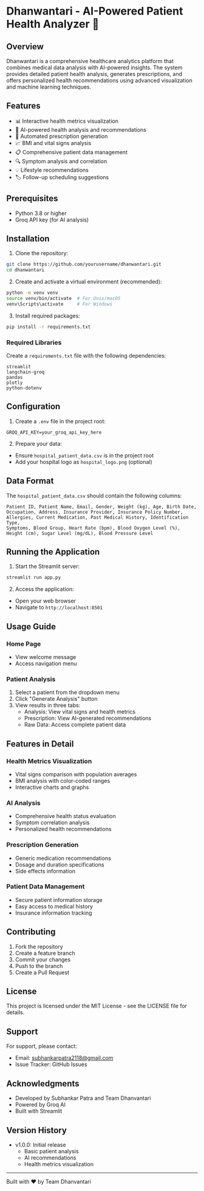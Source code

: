 # Dhanwantari - AI-Powered Patient Health Analyzer 🏥

## Overview
Dhanwantari is a comprehensive healthcare analytics platform that combines medical data analysis with AI-powered insights. The system provides detailed patient health analysis, generates prescriptions, and offers personalized health recommendations using advanced visualization and machine learning techniques.

## Features
- 📊 Interactive health metrics visualization
- 🤖 AI-powered health analysis and recommendations
- 💊 Automated prescription generation
- 📈 BMI and vital signs analysis
- 📋 Comprehensive patient data management
- 🔍 Symptom analysis and correlation
- 💡 Lifestyle recommendations
- 🏷️ Follow-up scheduling suggestions

## Prerequisites
- Python 3.8 or higher
- Groq API key (for AI analysis)

## Installation

1. Clone the repository:
```bash
git clone https://github.com/yourusername/dhanwantari.git
cd dhanwantari
```

2. Create and activate a virtual environment (recommended):
```bash
python -m venv venv
source venv/bin/activate  # For Unix/macOS
venv\Scripts\activate     # For Windows
```

3. Install required packages:
```bash
pip install -r requirements.txt
```

### Required Libraries
Create a `requirements.txt` file with the following dependencies:
```
streamlit
langchain-groq
pandas
plotly
python-dotenv
```

## Configuration

1. Create a `.env` file in the project root:
```
GROQ_API_KEY=your_groq_api_key_here
```

2. Prepare your data:
- Ensure `hospital_patient_data.csv` is in the project root
- Add your hospital logo as `hospital_logo.png` (optional)

## Data Format
The `hospital_patient_data.csv` should contain the following columns:
```
Patient ID, Patient Name, Email, Gender, Weight (kg), Age, Birth Date, 
Occupation, Address, Insurance Provider, Insurance Policy Number, 
Allergies, Current Medication, Past Medical History, Identification Type, 
Symptoms, Blood Group, Heart Rate (bpm), Blood Oxygen Level (%), 
Height (cm), Sugar Level (mg/dL), Blood Pressure Level
```

## Running the Application

1. Start the Streamlit server:
```bash
streamlit run app.py
```

2. Access the application:
- Open your web browser
- Navigate to `http://localhost:8501`

## Usage Guide

### Home Page
- View welcome message
- Access navigation menu

### Patient Analysis
1. Select a patient from the dropdown menu
2. Click "Generate Analysis" button
3. View results in three tabs:
   - Analysis: View vital signs and health metrics
   - Prescription: View AI-generated recommendations
   - Raw Data: Access complete patient data

## Features in Detail

### Health Metrics Visualization
- Vital signs comparison with population averages
- BMI analysis with color-coded ranges
- Interactive charts and graphs

### AI Analysis
- Comprehensive health status evaluation
- Symptom correlation analysis
- Personalized health recommendations

### Prescription Generation
- Generic medication recommendations
- Dosage and duration specifications
- Side effects information

### Patient Data Management
- Secure patient information storage
- Easy access to medical history
- Insurance information tracking

## Contributing
1. Fork the repository
2. Create a feature branch
3. Commit your changes
4. Push to the branch
5. Create a Pull Request

## License
This project is licensed under the MIT License - see the LICENSE file for details.

## Support
For support, please contact:
- Email: subhankarpatra2118@gmail.com
- Issue Tracker: GitHub Issues

## Acknowledgments
- Developed by Subhankar Patra and Team Dhanvantari
- Powered by Groq AI
- Built with Streamlit

## Version History
- v1.0.0: Initial release
  - Basic patient analysis
  - AI recommendations
  - Health metrics visualization

---

Built with ❤️ by Team Dhanvantari